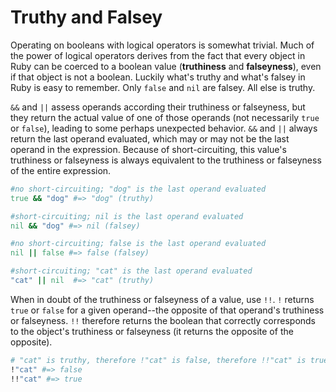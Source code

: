 # Truthy and Falsey

Operating on booleans with logical operators is somewhat trivial. Much of the
power of logical operators derives from the fact that every object in Ruby can
be coerced to a boolean value (**truthiness** and **falseyness**), even if that
object is not a boolean. Luckily what's truthy and what's falsey in Ruby is easy
to remember. Only `false` and `nil` are falsey. All else is truthy.

`&&` and `||` assess operands according their truthiness or falseyness, but they
return the actual value of one of those operands (not necessarily `true` or
`false`), leading to some perhaps unexpected behavior. `&&` and `||` always
return the last operand evaluated, which may or may not be the last operand in
the expression. Because of short-circuiting, this value's truthiness or
falseyness is always equivalent to the truthiness or falseyness of the entire
expression.

```ruby
#no short-circuiting; "dog" is the last operand evaluated
true && "dog" #=> "dog" (truthy)

#short-circuiting; nil is the last operand evaluated
nil && "dog" #=> nil (falsey)

#no short-circuiting; false is the last operand evaluated
nil || false #=> false (falsey)

#short-circuiting; "cat" is the last operand evaluated
"cat" || nil  #=> "cat" (truthy)
```

When in doubt of the truthiness or falseyness of a value, use `!!`. `!` returns
`true` or `false` for a given operand--the opposite of that operand's truthiness
or falseyness. `!!` therefore returns the boolean that correctly corresponds to
the object's truthiness or falseyness (it returns the opposite of the opposite).

```ruby
# "cat" is truthy, therefore !"cat" is false, therefore !!"cat" is true
!"cat" #=> false
!!"cat" #=> true
```
